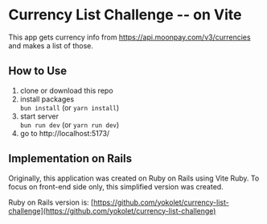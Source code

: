 # Currency List Challenge -- on Vite

This app gets currency info from https://api.moonpay.com/v3/currencies and makes a list of those.


## How to Use

1. clone or download this repo
2. install packages\
    `bun install` (or `yarn install`)
3. start server\
    `bun run dev` (or `yarn run dev`)
4. go to http://localhost:5173/


## Implementation on Rails

Originally, this application was created on Ruby on Rails using Vite Ruby.
To focus on front-end side only, this simplified version was created.

Ruby on Rails version is: [https://github.com/yokolet/currency-list-challenge](https://github.com/yokolet/currency-list-challenge)
